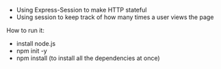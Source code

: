 
- Using Express-Session to make HTTP stateful
- Using session to keep track of how many times a user views the page

How to run it:

- install node.js
- npm init -y
- npm install (to install all the dependencies at once)
